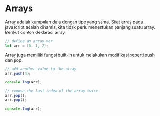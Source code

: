 # Arrays
Array adalah kumpulan data dengan tipe yang sama. Sifat array pada javascript adalah dinamis, kita tidak perlu menentukan panjang suatu array. Berikut contoh deklarasi array

```js
// define an array var
let arr = [0, 1, 2];
```

Array juga memiliki fungsi built-in untuk melakukan modifikasi seperti push dan pop.

```js
// add another value to the array
arr.push(4);

console.log(arr);

// remove the last index of the array twice
arr.pop();
arr.pop();

console.log(arr);
```
